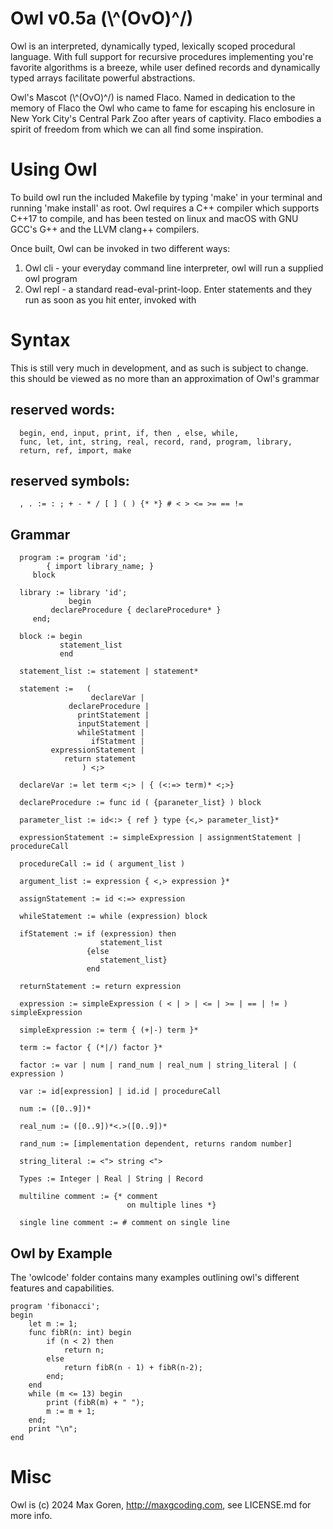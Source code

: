 # Owl v0.5a  (\\^(OvO)^/)

Owl is an interpreted, dynamically typed, lexically scoped procedural language. With full support for recursive 
procedures implementing you're favorite algorithms is a breeze, while user defined records and dynamically typed arrays 
facilitate powerful abstractions.

Owl's Mascot (\\^(OvO)^/) is named Flaco. Named in dedication to the memory of Flaco the Owl who came
to fame for escaping his enclosure in New York City's Central Park Zoo after years of captivity. Flaco 
embodies a spirit of freedom from which we can all find some inspiration.


# Using Owl

To build owl run the included Makefile by typing 'make' in your terminal and running 'make install' as root. 
Owl requires a C++ compiler which supports C++17 to compile, and has been tested on linux 
and macOS with GNU GCC's G++ and the LLVM clang++ compilers. 

Once built, Owl can be invoked in two different ways:
1) Owl cli - your everyday command line interpreter, owl <options> <filename> will run a supplied owl program
2) Owl repl - a standard read-eval-print-loop. Enter statements and they run as soon as you hit enter, invoked with 


# Syntax

This is still very much in development, and as such is subject to change.
this should be viewed as no more than an approximation of Owl's grammar

## reserved words: 

      begin, end, input, print, if, then , else, while, 
      func, let, int, string, real, record, rand, program, library,
      return, ref, import, make

## reserved symbols:
      , . := : ; + - * / [ ] ( ) {* *} # < > <= >= == != 

## Grammar

      program := program 'id';
      		{ import library_name; }
		 block
      
      library := library 'id';
                 begin
  			 declareProcedure { declareProcedure* }
		 end;
   
      block := begin 
               statement_list
               end

      statement_list := statement | statement*

      statement :=   (   
	      	          declareVar |
	             declareProcedure |
	               printStatement |
	               inputStatement |
                   whileStatment |
                      ifStatment |
             expressionStatement |
                return statement 
                    ) <;>

      declareVar := let term <;> | { (<:=> term)* <;>}

      declareProcedure := func id ( {paraneter_list} ) block

      parameter_list := id<:> { ref } type {<,> parameter_list}*

      expressionStatement := simpleExpression | assignmentStatement | procedureCall

      procedureCall := id ( argument_list )  

      argument_list := expression { <,> expression }*

      assignStatement := id <:=> expression

      whileStatement := while (expression) block

      ifStatement := if (expression) then
                        statement_list
                     {else 
                        statement_list}
                     end
      
      returnStatement := return expression

      expression := simpleExpression ( < | > | <= | >= | == | != ) simpleExpression        

      simpleExpression := term { (+|-) term }*

      term := factor { (*|/) factor }*

      factor := var | num | rand_num | real_num | string_literal | ( expression )

      var := id[expression] | id.id | procedureCall

      num := ([0..9])*

      real_num := ([0..9])*<.>([0..9])*

      rand_num := [implementation dependent, returns random number]

      string_literal := <"> string <">

      Types := Integer | Real | String | Record
	  
	  multiline comment := {* comment
	  						  on multiple lines *}
      
	  single line comment := # comment on single line

##  Owl by Example

The 'owlcode' folder contains many examples outlining owl's different features and capabilities. 

    program 'fibonacci';
    begin
    	let m := 1;
    	func fibR(n: int) begin
        	if (n < 2) then
            	return n;
            else
            	return fibR(n - 1) + fibR(n-2);
            end;
    	end
    	while (m <= 13) begin
            print (fibR(m) + " ");
            m := m + 1;
    	end;
    	print "\n";
    end

    
# Misc
Owl is (c) 2024 Max Goren, http://maxgcoding.com, see LICENSE.md for more info.
